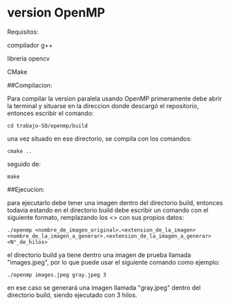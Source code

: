 # version OpenMP

Requisitos:

compilador g++

libreria opencv

CMake

##Compilacion:

Para compilar la version paralela usando OpenMP primeramente debe abrir la terminal y situarse en la direccion donde descargó el repositorio, entonces escribir el comando:

```cd trabajo-SO/openmp/build```

una vez situado en ese directorio, se compila con los comandos:

```cmake ..```

seguido de:

```make```

##Ejecucion:

 para ejecutarlo debe tener una imagen dentro del directorio build, entonces todavia estando en el directorio build debe escribir un comando con el siguiente formato, remplazando los <> con sus propios datos:

```./openmp <nombre_de_imagen_original>.<extension_de_la_imagen> <nombre_de_la_imagen_a_generar>.<extension_de_la_imagen_a_generar> <N°_de_hilos>```

el directorio build ya tiene dentro una imagen de prueba llamada "images.jpeg", por lo que puede usar el siguiente comando como ejemplo:

```./openmp images.jpeg gray.jpeg 3```

en ese caso se generará una imagen llamada "gray.jpeg" dentro del directorio build, siendo ejecutado con 3 hilos.
